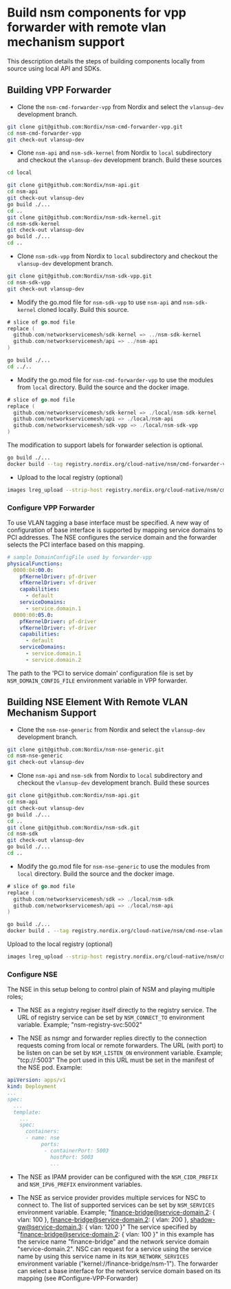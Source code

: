 # Build nsm components for vpp forwarder with remote vlan mechanism support

This description details the steps of building components locally from source using local API and SDKs.

## Building VPP Forwarder

- Clone the `nsm-cmd-forwarder-vpp` from Nordix and select the `vlansup-dev` development branch.

```bash
git clone git@github.com:Nordix/nsm-cmd-forwarder-vpp.git
cd nsm-cmd-forwarder-vpp
git check-out vlansup-dev
```

- Clone `nsm-api` and `nsm-sdk-kernel` from Nordix to `local` subdirectory and checkout the `vlansup-dev` development branch. Build these sources

```bash
cd local
```

```bash
git clone git@github.com:Nordix/nsm-api.git
cd nsm-api
git check-out vlansup-dev
go build ./...
cd ..
git clone git@github.com:Nordix/nsm-sdk-kernel.git
cd nsm-sdk-kernel
git check-out vlansup-dev
go build ./...
cd ..
```

- Clone `nsm-sdk-vpp` from Nordix to `local` subdirectory and checkout the `vlansup-dev` development branch.

```bash
git clone git@github.com:Nordix/nsm-sdk-vpp.git
cd nsm-sdk-vpp
git check-out vlansup-dev
```

- Modify the go.mod file for `nsm-sdk-vpp` to use `nsm-api` and `nsm-sdk-kernel` cloned locally. Build this source.

```go
# slice of go.mod file
replace (
  github.com/networkservicemesh/sdk-kernel => ../nsm-sdk-kernel
  github.com/networkservicemesh/api => ../nsm-api
)
```

```bash
go build ./...
cd ../..
```

- Modify the go.mod file for `nsm-cmd-forwarder-vpp` to use the modules from `local` directory. Build the source and the docker image.

```go
# slice of go.mod file
replace (
  github.com/networkservicemesh/sdk-kernel => ./local/nsm-sdk-kernel
  github.com/networkservicemesh/api => ./local/nsm-api
  github.com/networkservicemesh/sdk-vpp => ./local/nsm-sdk-vpp
)
```

The modification to support labels for forwarder selection is optional.

```bash
go build ./...
docker build --tag registry.nordix.org/cloud-native/nsm/cmd-forwarder-vpp:fwsel0 .
```

- Upload to the local registry (optional)

```bash
images lreg_upload --strip-host registry.nordix.org/cloud-native/nsm/cmd-forwarder-vpp:fwsel0
```

### Configure VPP Forwarder

To use VLAN tagging a base interface must be specified. A new way of configuration of base interface is supported by mapping service domains to PCI addresses. The NSE configures the service domain and the forwarder selects the PCI interface based on this mapping.

```yaml
# sample DomainConfigFile used by forwarder-vpp
physicalFunctions:
  0000:04:00.0:
    pfKernelDriver: pf-driver
    vfKernelDriver: vf-driver
    capabilities:
      - default
    serviceDomains:
      - service.domain.1
  0000:00:05.0:
    pfKernelDriver: pf-driver
    vfKernelDriver: vf-driver
    capabilities:
      - default
    serviceDomains:
      - service.domain.1
      - service.domain.2
```

The path to the 'PCI to service domain' configuration file is set by `NSM_DOMAIN_CONFIG_FILE` environment variable in VPP forwarder.

## Building NSE Element With Remote VLAN Mechanism Support

- Clone the `nsm-nse-generic` from Nordix and select the `vlansup-dev` development branch.

```bash
git clone git@github.com:Nordix/nsm-nse-generic.git
cd nsm-nse-generic
git check-out vlansup-dev
```

- Clone `nsm-api` and `nsm-sdk` from Nordix to `local` subdirectory and checkout the `vlansup-dev` development branch. Build these sources

```bash
git clone git@github.com:Nordix/nsm-api.git
cd nsm-api
git check-out vlansup-dev
go build ./...
cd ..
git clone git@github.com:Nordix/nsm-sdk.git
cd nsm-sdk
git check-out vlansup-dev
go build ./...
cd ..
```

- Modify the go.mod file for `nsm-nse-generic` to use the modules from `local` directory. Build the source and the docker image.

```go
# slice of go.mod file
replace (
  github.com/networkservicemesh/sdk => ./local/nsm-sdk
  github.com/networkservicemesh/api => ./local/nsm-api
)
```

```bash
go build ./...
docker build . --tag registry.nordix.org/cloud-native/nsm/cmd-nse-vlan:vlansup
```

 Upload to the local registry (optional)

```bash
images lreg_upload --strip-host registry.nordix.org/cloud-native/nsm/cmd-nse-vlan:vlansup
```

### Configure NSE

The NSE in this setup belong to control plain of NSM and playing multiple roles;

- The NSE as a registry regiser itself directly to the registry service. The URL of registry service can be set by `NSM_CONNECT_TO` environment variable. Example; "nsm-registry-svc:5002"

- The NSE as nsmgr and forwarder replies directly to the connection requests coming from local or remote forwarders. The URL (with port) to be listen on can be set by `NSM_LISTEN_ON` environment variable. Example; "tcp://:5003" The port used in this URL must be set in the manifest of the NSE pod. Example:

```yaml
apiVersion: apps/v1
kind: Deployment
...
spec:
  ...
  template:
    ...
    spec:
      containers:
      - name: nse
           ports:
            - containerPort: 5003
              hostPort: 5003
              ...     
```

- The NSE as IPAM provider can be configured with the `NSM_CIDR_PREFIX` and `NSM_IPV6_PREFIX` environment variables.

- The NSE as service provider provides multiple services for NSC to connect to. The list of supported services can be set by `NSM_SERVICES` environment variable. Example; "finance-bridge@service-domain.2: { vlan: 100 }, finance-bridge@service-domain.2: { vlan: 200 }, shadow-gw@service-domain.3: { vlan: 1200 }" The service specified by "finance-bridge@service-domain.2: { vlan: 100 }" in this example has the service name "finance-bridge" and the network service domain "service-domain.2".
NSC can request for a service using the service name by using this service name in its `NSM_NETWORK_SERVICES` environment variable ("kernel://finance-bridge/nsm-1"). The forwarder can select a base interface for the network service domain based on its mapping (see #Configure-VPP-Forwarder)
